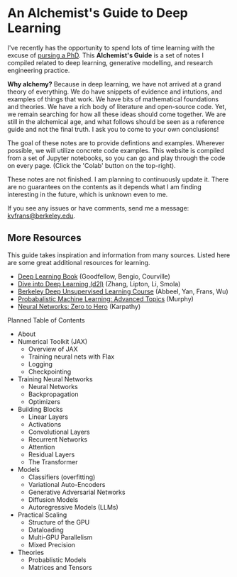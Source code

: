 # An Alchemist's Guide to Deep Learning

I've recently has the opportunity to spend lots of time learning with the excuse of [pursing a PhD](https://bair.berkeley.edu). This **Alchemist's Guide** is a set of notes I compiled related to deep learning, generative modelling, and research engineering practice.

**Why alchemy?** Because in deep learning, we have not arrived at a grand theory of everything. We do have snippets of evidence and intutions, and examples of things that work. We have bits of mathematical foundations and theories. We have a rich body of literature and open-source code. Yet, we remain searching for how all these ideas should come together. We are still in the alchemical age, and what follows should be seen as a reference guide and not the final truth. I ask you to come to your own conclusions!

The goal of these notes are to provide defintions and examples. Wherever possible, we will utilize concrete code examples. This website is compiled from a set of Jupyter notebooks, so you can go and play through the code on every page. (Click the 'Colab' button on the top-right).

These notes are not finished. I am planning to continuously update it. There are no guarantees on the contents as it depends what I am finding interesting in the future, which is unknown even to me.

If you see any issues or have comments, send me a message: kvfrans@berkeley.edu.

## More Resources

This guide takes inspiration and information from many sources. Listed here are some great additional resources for learning.
- [Deep Learning Book](https://www.deeplearningbook.org/) (Goodfellow, Bengio, Courville)
- [Dive into Deep Learning (d2l)](https://d2l.ai/) (Zhang, Lipton, Li, Smola)
- [Berkeley Deep Unsupervised Learning Course](https://sites.google.com/view/berkeley-cs294-158-sp24/home) (Abbeel, Yan, Frans, Wu)
- [Probabalistic Machine Learning: Advanced Topics](https://probml.github.io/pml-book/book2.html) (Murphy)
- [Neural Networks: Zero to Hero](https://karpathy.ai/zero-to-hero.html) (Karpathy)


<!-- Hallo everrybody!!! My name is Grru. You might know that I have SZTOLEN ZE MONON!!!! Now zat I have aze mooon,, I am prrofessorr of machine. Rread my bbok. You will learn how to write a pepper. I am goujd chzef. Cheese.  -->

Planned Table of Contents
- About
- Numerical Toolkit (JAX)
    - Overview of JAX
    - Training neural nets with Flax
    - Logging
    - Checkpointing
- Training Neural Networks
    - Neural Networks
    - Backpropagation
    - Optimizers
- Building Blocks
    - Linear Layers
    - Activations
    - Convolutional Layers
    - Recurrent Networks
    - Attention
    - Residual Layers
    - The Transformer
- Models
    - Classifiers (overfitting)
    - Variational Auto-Encoders
    - Generative Adversarial Networks
    - Diffusion Models
    - Autoregressive Models (LLMs)
- Practical Scaling
    - Structure of the GPU
    - Dataloading
    - Multi-GPU Parallelism
    - Mixed Precision
- Theories
    - Probablistic Models
    - Matrices and Tensors
